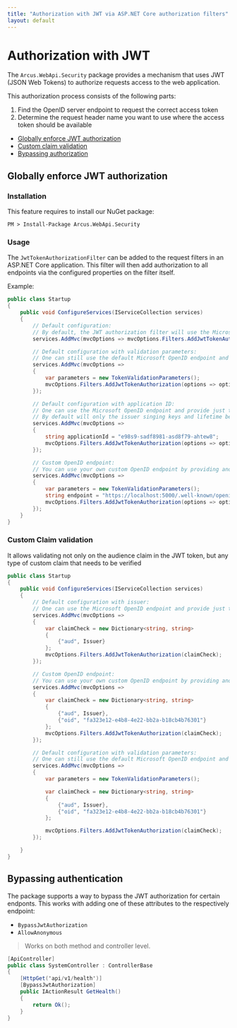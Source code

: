 ```yaml
---
title: "Authorization with JWT via ASP.NET Core authorization filters"
layout: default
---
```


# Authorization with JWT

The `Arcus.WebApi.Security` package provides a mechanism that uses JWT (JSON Web Tokens) to authorize requests access to the web application.

This authorization process consists of the following parts:
1. Find the OpenID server endpoint to request the correct access token
2. Determine the request header name you want to use where the access token should be available

- [Globally enforce JWT authorization](#globally-enforce-jwt-authorization)
- [Custom claim validation](#custom-claim-validation)
- [Bypassing authorization](#bypassing-authorization)

## Globally enforce JWT authorization

### Installation

This feature requires to install our NuGet package:

```shell
PM > Install-Package Arcus.WebApi.Security
```

### Usage

The `JwtTokenAuthorizationFilter` can be added to the request filters in an <span>ASP.NET</span> Core application.
This filter will then add authorization to all endpoints via the configured properties on the filter itself.

Example:

```csharp
public class Startup
{
    public void ConfigureServices(IServiceCollection services)
    {
        // Default configuration:
        // By default, the JWT authorization filter will use the Microsoft 'https://login.microsoftonline.com/common/v2.0/.well-known/openid-configuration' OpenID endpoint to request the configuration.
        services.AddMvc(mvcOptions => mvcOptions.Filters.AddJwtTokenAuthorization());

        // Default configuration with validation parameters:
        // One can still use the default Microsoft OpenID endpoint and provide additional validation parameters to manipulate how the JWT token should be validated.
        services.AddMvc(mvcOptions => 
        {
            var parameters = new TokenValidationParameters();
            mvcOptions.Filters.AddJwtTokenAuthorization(options => options.JwtTokenReader = new JwtTokenReader(parameters));
        });

        // Default configuration with application ID:
        // One can use the Microsoft OpenID endpoint and provide just the application ID as input for the validation parameters. 
        // By default will only the issuer singing keys and lifetime be validated.
        services.AddMvc(mvcOptions => 
        {
            string applicationId = "e98s9-sadf8981-asd8f79-ahtew8";
            mvcOptions.Filters.AddJwtTokenAuthorization(options => options.JwtTokenReader = new JwtTokenReader(applicationId));
        });

        // Custom OpenID endpoint:
        // You can use your own custom OpenID endpoint by providing another the endpoint in the options; additionally with custom validation parameters how the JWT token should be validated.
        services.AddMvc(mvcOptions => 
        {
            var parameters = new TokenValidationParameters();
            string endpoint = "https://localhost:5000/.well-known/openid-configuration";
            mvcOptions.Filters.AddJwtTokenAuthorization(options => options.JwtTokenReader = new JwtTokenReader(parameters, endpoint));
        });
    }
}
```

### Custom Claim validation

It allows validating not only on the audience claim in the JWT token, but any type of custom claim that needs to be verified

```csharp
public class Startup
{
    public void ConfigureServices(IServiceCollection services)
    {
        // Default configuration with issuer:
        // One can use the Microsoft OpenID endpoint and provide just the issuer as input for the validation parameters.         
        services.AddMvc(mvcOptions => 
        {
            var claimCheck = new Dictionary<string, string>
            {
                {"aud", Issuer}
            };
            mvcOptions.Filters.AddJwtTokenAuthorization(claimCheck);
        });

        // Custom OpenID endpoint:
        // You can use your own custom OpenID endpoint by providing another the endpoint in the options; additionally with custom validation parameters and custom claims to manipulate how the JWT token should be validated.
        services.AddMvc(mvcOptions => 
        {
            var claimCheck = new Dictionary<string, string>
            {
                {"aud", Issuer},
                {"oid", "fa323e12-e4b8-4e22-bb2a-b18cb4b76301"}
            };
            mvcOptions.Filters.AddJwtTokenAuthorization(claimCheck);
        });

        // Default configuration with validation parameters:
        // One can still use the default Microsoft OpenID endpoint and provide additional validation parameters and custom claims to manipulate how the JWT token should be validated.
        services.AddMvc(mvcOptions => 
        {
            var parameters = new TokenValidationParameters();

            var claimCheck = new Dictionary<string, string>
            {
                {"aud", Issuer},
                {"oid", "fa323e12-e4b8-4e22-bb2a-b18cb4b76301"}
            };

            mvcOptions.Filters.AddJwtTokenAuthorization(claimCheck);
        });

    }
}
```

## Bypassing authentication

The package supports a way to bypass the JWT authorization for certain endponts.
This works with adding one of these attributes to the respectively endpoint:
- `BypassJwtAuthorization`
- `AllowAnonymous`

> Works on both method and controller level.

```csharp
[ApiController]
public class SystemController : ControllerBase
{
    [HttpGet('api/v1/health')]
    [BypassJwtAuthorization]
    public IActionResult GetHealth()
    {
        return Ok();
    }
}
```
